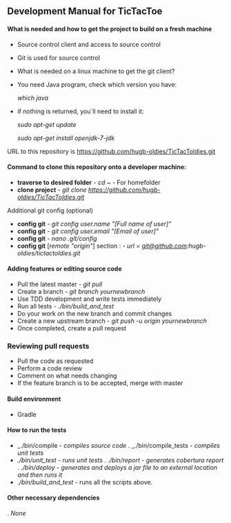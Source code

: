 ## Development Manual for TicTacToe

#### What is needed and how to get the project to build on a fresh machine

- Source control client and access to source control

 - Git is used for source control 
	 
- What is needed on a linux machine to get the git client?

 - You need Java program, check which version you have:

   _which java_

 - if nothing is returned, you´ll need to install it:
   
    _sudo apt-get update_

    _sudo apt-get install openjdk-7-jdk_	

URL to this repository is https://github.com/hugb-oldies/TicTacToldies.git

#### Command to clone this repository onto a developer machine:
 - **traverse to desired folder**     -  _cd ~_ - For homefolder
 - **clone project**                  - _git clone https://github.com/hugb-oldies/TicTacToldies.git_

 Additional git config (optional)
 - **config git**                     - _git config user.name "[Full name of user]"_ 
 - **config git**                     - _git config user.email "[Email of user]"_ 
 - **config git**                     - _nano .git/config_
 - **config git** [_remote "origin"_] section :
                            - _url = git@github.com:hugb-oldies/tictactoldies.git_

#### Adding features or editing source code
 - Pull the latest master	- _git pull_
 - Create a branch 		- _git branch yournewbranch_
 - Use TDD development and write tests immediately
 - Run all tests 	   	- _./bin/build_and_test_
 - Do your work on the new branch and commit changes
 - Create a new upstream branch - _git push -u origin yournewbranch_
 - Once completed, create a pull request

### Reviewing pull requests
 - Pull the code as requested
 - Perform a code review
 - Comment on what needs changing
 - If the feature branch is to be accepted, merge with master

#### Build environment

- Gradle

#### How to run the tests
 
- _./bin/compile - _compiles source code_
. _./bin/compile_tests - _compiles unit tests_
- _./bin/unit_test_ - _runs unit tests_
. _./bin/report_ - _generates cobertura report_
. _./bin/deploy_ - _generates and deploys a jar file to an external location and then runs it_
- _./bin/build_and_test_ - runs all the scripts above.

#### Other necessary dependencies

. _None_